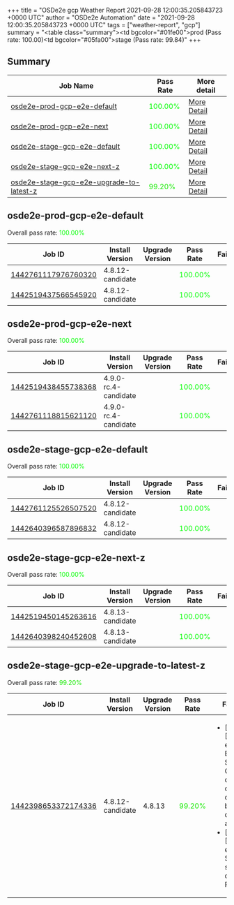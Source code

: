 +++
title = "OSDe2e gcp Weather Report 2021-09-28 12:00:35.205843723 +0000 UTC"
author = "OSDe2e Automation"
date = "2021-09-28 12:00:35.205843723 +0000 UTC"
tags = ["weather-report", "gcp"]
summary = "<table class=\"summary\"><tr><td bgcolor=\"#01fe00\"></td><td>prod (Pass rate: 100.00)</td></tr><tr><td bgcolor=\"#05fa00\"></td><td>stage (Pass rate: 99.84)</td></tr></table>"
+++
## Summary

| Job Name | Pass Rate | More detail |
|----------|-----------|-------------|
|[osde2e-prod-gcp-e2e-default](https://prow.ci.openshift.org/?job=osde2e-prod-gcp-e2e-default)| <span style="color:#01fe00;">100.00%</span>|[More Detail](#osde2e-prod-gcp-e2e-default)|
|[osde2e-prod-gcp-e2e-next](https://prow.ci.openshift.org/?job=osde2e-prod-gcp-e2e-next)| <span style="color:#01fe00;">100.00%</span>|[More Detail](#osde2e-prod-gcp-e2e-next)|
|[osde2e-stage-gcp-e2e-default](https://prow.ci.openshift.org/?job=osde2e-stage-gcp-e2e-default)| <span style="color:#01fe00;">100.00%</span>|[More Detail](#osde2e-stage-gcp-e2e-default)|
|[osde2e-stage-gcp-e2e-next-z](https://prow.ci.openshift.org/?job=osde2e-stage-gcp-e2e-next-z)| <span style="color:#01fe00;">100.00%</span>|[More Detail](#osde2e-stage-gcp-e2e-next-z)|
|[osde2e-stage-gcp-e2e-upgrade-to-latest-z](https://prow.ci.openshift.org/?job=osde2e-stage-gcp-e2e-upgrade-to-latest-z)| <span style="color:#15ea00;">99.20%</span>|[More Detail](#osde2e-stage-gcp-e2e-upgrade-to-latest-z)|



## osde2e-prod-gcp-e2e-default

Overall pass rate: <span style="color:#01fe00;">100.00%</span>

| Job ID | Install Version | Upgrade Version | Pass Rate | Failures |
|--------|-----------------|-----------------|-----------|----------|
[1442761117976760320](https://prow.ci.openshift.org/view/gs/origin-ci-test/logs/osde2e-prod-gcp-e2e-default/1442761117976760320) | 4.8.12-candidate |  | <span style="color:#01fe00;">100.00%</span>|
[1442519437566545920](https://prow.ci.openshift.org/view/gs/origin-ci-test/logs/osde2e-prod-gcp-e2e-default/1442519437566545920) | 4.8.12-candidate |  | <span style="color:#01fe00;">100.00%</span>|



## osde2e-prod-gcp-e2e-next

Overall pass rate: <span style="color:#01fe00;">100.00%</span>

| Job ID | Install Version | Upgrade Version | Pass Rate | Failures |
|--------|-----------------|-----------------|-----------|----------|
[1442519438455738368](https://prow.ci.openshift.org/view/gs/origin-ci-test/logs/osde2e-prod-gcp-e2e-next/1442519438455738368) | 4.9.0-rc.4-candidate |  | <span style="color:#01fe00;">100.00%</span>|
[1442761118815621120](https://prow.ci.openshift.org/view/gs/origin-ci-test/logs/osde2e-prod-gcp-e2e-next/1442761118815621120) | 4.9.0-rc.4-candidate |  | <span style="color:#01fe00;">100.00%</span>|



## osde2e-stage-gcp-e2e-default

Overall pass rate: <span style="color:#01fe00;">100.00%</span>

| Job ID | Install Version | Upgrade Version | Pass Rate | Failures |
|--------|-----------------|-----------------|-----------|----------|
[1442761125526507520](https://prow.ci.openshift.org/view/gs/origin-ci-test/logs/osde2e-stage-gcp-e2e-default/1442761125526507520) | 4.8.12-candidate |  | <span style="color:#01fe00;">100.00%</span>|
[1442640396587896832](https://prow.ci.openshift.org/view/gs/origin-ci-test/logs/osde2e-stage-gcp-e2e-default/1442640396587896832) | 4.8.12-candidate |  | <span style="color:#01fe00;">100.00%</span>|



## osde2e-stage-gcp-e2e-next-z

Overall pass rate: <span style="color:#01fe00;">100.00%</span>

| Job ID | Install Version | Upgrade Version | Pass Rate | Failures |
|--------|-----------------|-----------------|-----------|----------|
[1442519450145263616](https://prow.ci.openshift.org/view/gs/origin-ci-test/logs/osde2e-stage-gcp-e2e-next-z/1442519450145263616) | 4.8.13-candidate |  | <span style="color:#01fe00;">100.00%</span>|
[1442640398240452608](https://prow.ci.openshift.org/view/gs/origin-ci-test/logs/osde2e-stage-gcp-e2e-next-z/1442640398240452608) | 4.8.13-candidate |  | <span style="color:#01fe00;">100.00%</span>|



## osde2e-stage-gcp-e2e-upgrade-to-latest-z

Overall pass rate: <span style="color:#15ea00;">99.20%</span>

| Job ID | Install Version | Upgrade Version | Pass Rate | Failures |
|--------|-----------------|-----------------|-----------|----------|
[1442398653372174336](https://prow.ci.openshift.org/view/gs/origin-ci-test/logs/osde2e-stage-gcp-e2e-upgrade-to-latest-z/1442398653372174336) | 4.8.12-candidate | 4.8.13 | <span style="color:#15ea00;">99.20%</span>|<ul><li>[upgrade] [Suite: e2e] Encrypted Storage in GCP clusters can be created by dedicated admins</li><li>[upgrade] [Suite: e2e] Storage storage create PVCs</li></ul>




